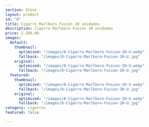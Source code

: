 ```yaml
---
section: Store
layout: product
id: "8"
title: Cigarro Marlboro Fusión 20 unidades
description: Cigarro Marlboro Fusión 20 unidades
price: 2.200,00
images:
  default:
    thumbnail:
      optimized: "/images/8-Cigarro-Marlboro-Fusion-20-U.webp"
      fallback: "/images/8-Cigarro-Marlboro-Fusion-20-U.jpg"
    original:
      optimized: "/images/8-Cigarro-Marlboro-Fusion-20-U.webp"
      fallback: "/images/8-Cigarro-Marlboro-Fusion-20-U.jpg"
  featured:
    thumbnail:
      optimized: "/images/8-Cigarro-Marlboro-Fusion-20-U.webp"
      fallback: "/images/8-Cigarro-Marlboro-Fusion-20-U.jpg"
    original:
      optimized: "/images/8-Cigarro-Marlboro-Fusion-20-U.webp"
      fallback: "/images/8-Cigarro-Marlboro-Fusion-20-U.jpg"
category: cigarros
featured: false

---
```

